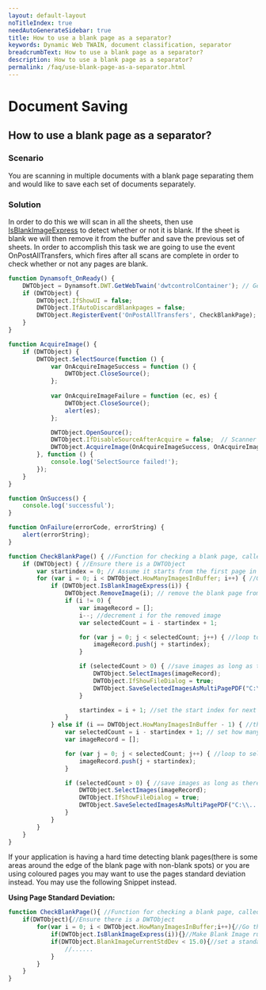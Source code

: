 ```yaml
---
layout: default-layout
noTitleIndex: true
needAutoGenerateSidebar: true
title: How to use a blank page as a separator?
keywords: Dynamic Web TWAIN, document classification, separator
breadcrumbText: How to use a blank page as a separator?
description: How to use a blank page as a separator?
permalink: /faq/use-blank-page-as-a-separator.html
---
```


# Document Saving

## How to use a blank page as a separator?

### Scenario

You are scanning in multiple documents with a blank page separating them and would like to save each set of documents separately.

### Solution

In order to do this we will scan in all the sheets, then use <a href="{{site.info}}api/WebTwain_Buffer.html#isblankimageexpress" target="_blank">IsBlankImageExpress</a> to detect whether or not it is blank. If the sheet is blank we will then remove it from the buffer and save the previous set of sheets. In order to accomplish this task we are going to use the event OnPostAllTransfers, which fires after all scans are complete in order to check whether or not any pages are blank.

```javascript
function Dynamsoft_OnReady() { 
    DWTObject = Dynamsoft.DWT.GetWebTwain('dwtcontrolContainer'); // Get the Dynamic Web TWAIN object that is embeded in the div with id 'dwtcontrolContainer' 
    if (DWTObject) { 
        DWTObject.IfShowUI = false;
        DWTObject.IfAutoDiscardBlankpages = false;
        DWTObject.RegisterEvent('OnPostAllTransfers', CheckBlankPage); //Register the OnPostAllTransfers event that will be called after all scanning is complete 
    } 
}

function AcquireImage() {
    if (DWTObject) {
        DWTObject.SelectSource(function () {					
            var OnAcquireImageSuccess = function () {
                DWTObject.CloseSource();
            };
            
            var OnAcquireImageFailure = function (ec, es) {
                DWTObject.CloseSource();
                alert(es);
            };

            DWTObject.OpenSource();
            DWTObject.IfDisableSourceAfterAcquire = false;	// Scanner source will be disabled/closed automatically after the scan. 
            DWTObject.AcquireImage(OnAcquireImageSuccess, OnAcquireImageFailure);
        }, function () {
            console.log('SelectSource failed!');
        });
    }
}

function OnSuccess() {
    console.log('successful');
}

function OnFailure(errorCode, errorString) {
    alert(errorString);
}

function CheckBlankPage() { //Function for checking a blank page, called when OnPostAllTransfers is triggered
    if (DWTObject) { //Ensure there is a DWTObject
        var startindex = 0; // Assume it starts from the first page in the buffer.
        for (var i = 0; i < DWTObject.HowManyImagesInBuffer; i++) { //Go through each image in the buffer.
            if (DWTObject.IsBlankImageExpress(i)) {
                DWTObject.RemoveImage(i); // remove the blank page from the buffer.
                if (i != 0) {
                    var imageRecord = [];
                    i--; //decrement i for the removed image
                    var selectedCount = i - startindex + 1;

                    for (var j = 0; j < selectedCount; j++) { //loop to select all images from previous blank to current
                        imageRecord.push(j + startindex);
                    }

                    if (selectedCount > 0) { //save images as long as there are some in the selection
                        DWTObject.SelectImages(imageRecord);
                        DWTObject.IfShowFileDialog = true;
                        DWTObject.SaveSelectedImagesAsMultiPagePDF("C:\\....", OnSuccess, OnFailure); //PLEASE CHANGE THIS FILE PATH (The first parameter)
                    }

                    startindex = i + 1; //set the start index for next search 1 higher than current page
                }
            } else if (i == DWTObject.HowManyImagesInBuffer - 1) { //the last few images are not blank
                var selectedCount = i - startindex + 1; // set how many images are selected
                var imageRecord = [];

                for (var j = 0; j < selectedCount; j++) { //loop to select all images from previous blank to current
                    imageRecord.push(j + startindex);
                }

                if (selectedCount > 0) { //save images as long as there are some in the selection
                    DWTObject.SelectImages(imageRecord);
                    DWTObject.IfShowFileDialog = true;
                    DWTObject.SaveSelectedImagesAsMultiPagePDF("C:\\...", OnSuccess, OnFailure); //PLEASE CHANGE THIS FILE PATH (The first parameter)
                }
            }
        }
    }
}
```

If your application is having a hard time detecting blank pages(there is some areas around the edge of the blank page with non-blank spots) or you are using coloured pages you may want to use the pages standard deviation instead. You may use the following Snippet instead. 

**Using Page Standard Deviation:**

```javascript
function CheckBlankPage(){ //Function for checking a blank page, called when OnPostAllTransfers is triggered 
    if(DWTObject){//Ensure there is a DWTObject 
        for(var i = 0; i < DWTObject.HowManyImagesInBuffer;i++){//Go through each image in the buffer. 
            if(DWTObject.IsBlankImageExpress(i)){}//Make Blank Image run, but do not use the result 
            if(DWTObject.BlankImageCurrentStdDev < 15.0){//set a standard deviation for the program to use
                //......
            } 
        } 
    } 
}
```
